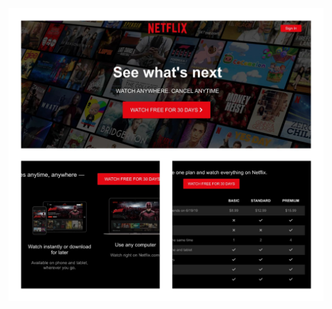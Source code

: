 ![Netflix main page](https://github.com/Tilek04/Netflix-landing-page-CLONE/blob/main/Fotoram.io.jpg)
